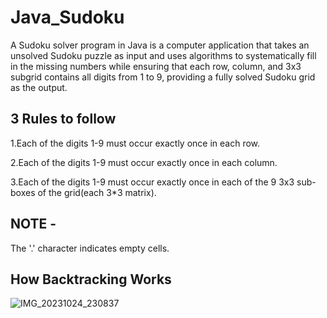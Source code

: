 # Java_Sudoku

A Sudoku solver program in Java is a computer application that takes an unsolved Sudoku puzzle as input and uses algorithms to systematically fill in the missing numbers while ensuring that each row, column, and 3x3 subgrid contains all digits from 1 to 9, providing a fully solved Sudoku grid as the output.

## 3 Rules to follow 

1.Each of the digits 1-9 must occur exactly once in each row.

2.Each of the digits 1-9 must occur exactly once in each column.

3.Each of the digits 1-9 must occur exactly once in each of the 9 3x3 sub-boxes of the grid(each 3*3 matrix).

## NOTE - 

The '.' character indicates empty cells.

## How Backtracking Works
![IMG_20231024_230837](https://github.com/roshni33/Java_Sudoku/assets/111836105/eeba6856-a7dc-4e05-95ed-fe9539393640)



